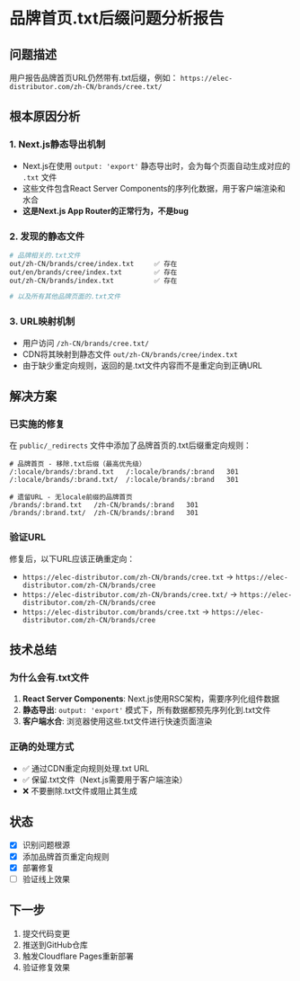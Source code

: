 # 品牌首页.txt后缀问题分析报告

## 问题描述
用户报告品牌首页URL仍然带有.txt后缀，例如：
`https://elec-distributor.com/zh-CN/brands/cree.txt/`

## 根本原因分析

### 1. Next.js静态导出机制
- Next.js在使用 `output: 'export'` 静态导出时，会为每个页面自动生成对应的 `.txt` 文件
- 这些文件包含React Server Components的序列化数据，用于客户端渲染和水合
- **这是Next.js App Router的正常行为，不是bug**

### 2. 发现的静态文件
```bash
# 品牌相关的.txt文件
out/zh-CN/brands/cree/index.txt     ✅ 存在
out/en/brands/cree/index.txt        ✅ 存在
out/zh-CN/brands/index.txt          ✅ 存在

# 以及所有其他品牌页面的.txt文件
```

### 3. URL映射机制
- 用户访问 `/zh-CN/brands/cree.txt/`
- CDN将其映射到静态文件 `out/zh-CN/brands/cree/index.txt`
- 由于缺少重定向规则，返回的是.txt文件内容而不是重定向到正确URL

## 解决方案

### 已实施的修复
在 `public/_redirects` 文件中添加了品牌首页的.txt后缀重定向规则：

```
# 品牌首页 - 移除.txt后缀（最高优先级）
/:locale/brands/:brand.txt   /:locale/brands/:brand   301
/:locale/brands/:brand.txt/  /:locale/brands/:brand   301

# 遗留URL - 无locale前缀的品牌首页
/brands/:brand.txt   /zh-CN/brands/:brand   301
/brands/:brand.txt/  /zh-CN/brands/:brand   301
```

### 验证URL
修复后，以下URL应该正确重定向：
- `https://elec-distributor.com/zh-CN/brands/cree.txt` → `https://elec-distributor.com/zh-CN/brands/cree`
- `https://elec-distributor.com/zh-CN/brands/cree.txt/` → `https://elec-distributor.com/zh-CN/brands/cree`
- `https://elec-distributor.com/brands/cree.txt` → `https://elec-distributor.com/zh-CN/brands/cree`

## 技术总结

### 为什么会有.txt文件
1. **React Server Components**: Next.js使用RSC架构，需要序列化组件数据
2. **静态导出**: `output: 'export'` 模式下，所有数据都预先序列化到.txt文件
3. **客户端水合**: 浏览器使用这些.txt文件进行快速页面渲染

### 正确的处理方式
- ✅ 通过CDN重定向规则处理.txt URL
- ✅ 保留.txt文件（Next.js需要用于客户端渲染）
- ❌ 不要删除.txt文件或阻止其生成

## 状态
- [x] 识别问题根源
- [x] 添加品牌首页重定向规则
- [x] 部署修复
- [ ] 验证线上效果

## 下一步
1. 提交代码变更
2. 推送到GitHub仓库
3. 触发Cloudflare Pages重新部署
4. 验证修复效果